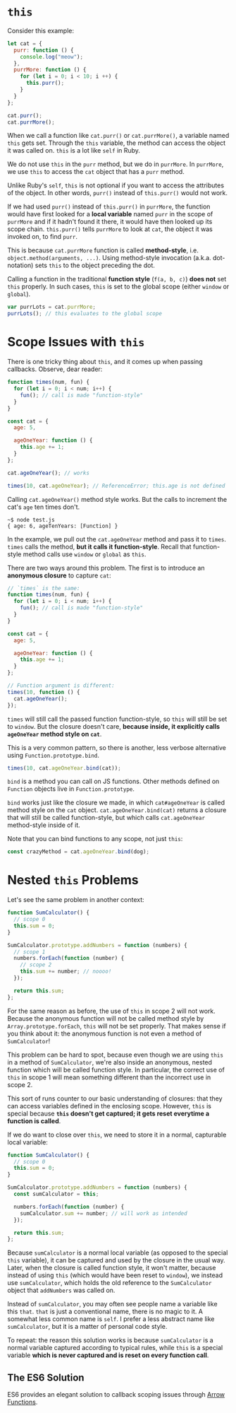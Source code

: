 # `this`

Consider this example: 

```javascript
let cat = {
  purr: function () {
    console.log("meow");
  },
  purrMore: function () {
    for (let i = 0; i < 10; i ++) {
      this.purr();
    }
  }
};

cat.purr();
cat.purrMore();
```

When we call a function like `cat.purr()` or `cat.purrMore()`, a variable named `this` gets set. Through the `this` variable, the method can access the object it was called on. `this` is a lot like `self` in Ruby.

We do not use `this` in the `purr` method, but we do in `purrMore`. In `purrMore`, we use `this` to access the `cat` object that has a `purr` method.

Unlike Ruby's `self`, `this` is not optional if you want to access the attributes of the object. In other words, `purr()` instead of `this.purr()` would not work.

If we had used `purr()` instead of `this.purr()` in `purrMore`, the function would have first looked for a **local variable** named `purr` in the scope of `purrMore` and if it hadn't found it there, it would have then looked up its scope chain. `this.purr()` tells `purrMore` to look at `cat`, the object it was invoked on, to find `purr`.

This is because `cat.purrMore` function is called **method-style**, i.e. `object.method(arguments, ...)`. Using method-style invocation (a.k.a. dot-notation) sets `this` to the object preceding the dot. 

Calling a function in the traditional **function style** (`f(a, b, c)`) **does not** set `this` properly. In such cases, `this` is set to the global scope (either `window` or `global`). 

```js
var purrLots = cat.purrMore;
purrLots(); // this evaluates to the global scope
```

# Scope Issues with `this`

There is one tricky thing about `this`, and it comes up when passing callbacks. Observe, dear reader:

```javascript
function times(num, fun) {
  for (let i = 0; i < num; i++) {
    fun(); // call is made "function-style"
  }
}

const cat = {
  age: 5,

  ageOneYear: function () {
    this.age += 1;
  }
};

cat.ageOneYear(); // works

times(10, cat.ageOneYear); // ReferenceError; this.age is not defined
```

Calling `cat.ageOneYear()` method style works. But the calls to increment the cat's `age` ten times don't.

```
~$ node test.js
{ age: 6, ageTenYears: [Function] }
```

In the example, we pull out the `cat.ageOneYear` method and pass it to `times`. `times` calls the method, **but it calls it
function-style**. Recall that function-style method calls use `window` or `global` as `this`.

There are two ways around this problem. The first is to introduce an **anonymous closure** to capture `cat`:

```javascript
// `times` is the same:
function times(num, fun) {
  for (let i = 0; i < num; i++) {
    fun(); // call is made "function-style"
  }
}

const cat = {
  age: 5,

  ageOneYear: function () {
    this.age += 1;
  }
};

// Function argument is different:
times(10, function () {
  cat.ageOneYear();
});
```

`times` will still call the passed function function-style, so `this` will still be set to `window`. But the closure doesn't care, **because inside, it explicitly calls `ageOneYear` method style on `cat`**.

This is a very common pattern, so there is another, less verbose alternative using `Function.prototype.bind`.

```javascript
times(10, cat.ageOneYear.bind(cat));
```

`bind` is a method you can call on JS functions. Other methods defined on `Function` objects live in `Function.prototype`.

`bind` works just like the closure we made, in which `cat#ageOneYear` is called method style on the `cat`
object. `cat.ageOneYear.bind(cat)` returns a closure that will still be called function-style, but which calls `cat.ageOneYear` method-style inside of it.

Note that you can bind functions to any scope, not just `this`: 

```javascript
const crazyMethod = cat.ageOneYear.bind(dog);
```

# Nested `this` Problems

Let's see the same problem in another context:

```javascript
function SumCalculator() {
  // scope 0
  this.sum = 0;
}

SumCalculator.prototype.addNumbers = function (numbers) {
  // scope 1
  numbers.forEach(function (number) {
    // scope 2
    this.sum += number; // noooo!
  });

  return this.sum;
};
```

For the same reason as before, the use of `this` in scope 2 will not
work. Because the anonymous function will not be called method style
by `Array.prototype.forEach`, `this` will not be set properly. That makes sense if you think about it: the anonymous function is not even a method of `SumCalculator`!

This problem can be hard to spot, because even though we are using
`this` in a method of `SumCalculator`, we're also inside an anonymous,
nested function which will be called function style. In particular, the correct use of `this` in scope 1 will mean something different than the incorrect use in scope 2.

This sort of runs counter to our basic understanding of closures: that they can access variables defined in the enclosing scope. However, `this` is special because **`this` doesn't get captured; it gets reset everytime a function is called**.

If we do want to close over `this`, we need to store it in a normal, capturable local variable:

```javascript
function SumCalculator() {
  // scope 0
  this.sum = 0;
}

SumCalculator.prototype.addNumbers = function (numbers) {
  const sumCalculator = this;

  numbers.forEach(function (number) {
    sumCalculator.sum += number; // will work as intended
  });

  return this.sum;
};
```

Because `sumCalculator` is a normal local variable (as opposed to the
special `this` variable), it can be captured and used by the closure
in the usual way. Later, when the closure is called function style, it
won't matter, because instead of using `this` (which would have been
reset to `window`), we instead use `sumCalculator`, which holds the
old reference to the `SumCalculator` object that `addNumbers` was
called on.

Instead of `sumCalculator`, you may often see people name a variable
like this `that`. `that` is just a conventional name, there is no
magic to it. A somewhat less common name is `self`. I prefer a less
abstract name like `sumCalculator`, but it is a matter of personal
code style.

To repeat: the reason this solution works is because `sumCalculator`
is a normal variable captured according to typical rules, while `this`
is a special variable **which is never captured and is reset on every
function call**.

## The ES6 Solution

ES6 provides an elegant solution to callback scoping issues through [Arrow Functions](fat-arrows.md).
